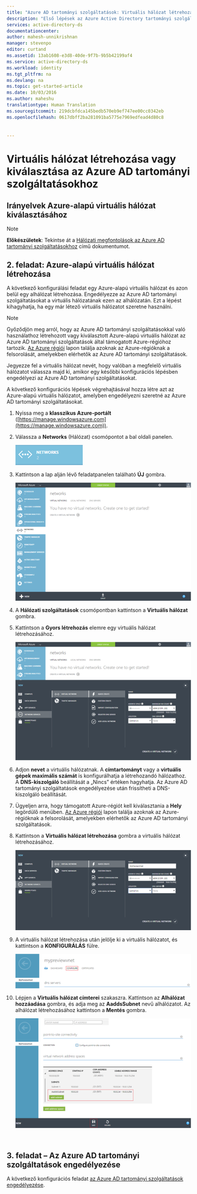 ```yaml
---
title: "Azure AD tartományi szolgáltatások: Virtuális hálózat létrehozása vagy kiválasztása | Microsoft Docs"
description: "Első lépések az Azure Active Directory tartományi szolgáltatások használatával"
services: active-directory-ds
documentationcenter: 
author: mahesh-unnikrishnan
manager: stevenpo
editor: curtand
ms.assetid: 13ab1608-e3d8-40de-9f7b-9b5b42199af4
ms.service: active-directory-ds
ms.workload: identity
ms.tgt_pltfrm: na
ms.devlang: na
ms.topic: get-started-article
ms.date: 10/03/2016
ms.author: maheshu
translationtype: Human Translation
ms.sourcegitcommit: 219dcbfdca145bedb570eb9ef747ee00cc0342eb
ms.openlocfilehash: 0617dbff2ba281091ba5775e7969edfead4d80c8


---
```

# <a name="create-or-select-a-virtual-network-for-azure-ad-domain-services"></a>Virtuális hálózat létrehozása vagy kiválasztása az Azure AD tartományi szolgáltatásokhoz
## <a name="guidelines-to-select-an-azure-virtual-network"></a>Irányelvek Azure-alapú virtuális hálózat kiválasztásához
> [!NOTE]
> **Előkészületek**: Tekintse át a [Hálózati megfontolások az Azure AD tartományi szolgáltatásokhoz](active-directory-ds-networking.md) című dokumentumot.
> 
> 

## <a name="task-2-create-an-azure-virtual-network"></a>2. feladat: Azure-alapú virtuális hálózat létrehozása
A következő konfigurálási feladat egy Azure-alapú virtuális hálózat és azon belül egy alhálózat létrehozása. Engedélyezze az Azure AD tartományi szolgáltatásokat a virtuális hálózatának ezen az alhálózatán. Ezt a lépést kihagyhatja, ha egy már létező virtuális hálózatot szeretne használni.

> [!NOTE]
> Győződjön meg arról, hogy az Azure AD tartományi szolgáltatásokkal való használathoz létrehozott vagy kiválasztott Azure-alapú virtuális hálózat az Azure AD tartományi szolgáltatások által támogatott Azure-régióhoz tartozik. [Az Azure régiói](https://azure.microsoft.com/regions/#services/) lapon találja azoknak az Azure-régióknak a felsorolását, amelyekben elérhetők az Azure AD tartományi szolgáltatások.
> 
> 

Jegyezze fel a virtuális hálózat nevét, hogy valóban a megfelelő virtuális hálózatot válassza majd ki, amikor egy későbbi konfigurációs lépésben engedélyezi az Azure AD tartományi szolgáltatásokat.

A következő konfigurációs lépések végrehajtásával hozza létre azt az Azure-alapú virtuális hálózatot, amelyben engedélyezni szeretné az Azure AD tartományi szolgáltatásokat.

1. Nyissa meg a **klasszikus Azure-portált** ([https://manage.windowsazure.com](https://manage.windowsazure.com)).
2. Válassza a **Networks** (Hálózat) csomópontot a bal oldali panelen.
   
    ![Hálózatok csomópont](./media/active-directory-domain-services-getting-started/networks-node.png)
3. Kattintson a lap alján lévő feladatpanelen található **ÚJ** gombra.
   
    ![Virtuális hálózatok csomópont](./media/active-directory-domain-services-getting-started/virtual-networks.png)
4. A **Hálózati szolgáltatások** csomópontban kattintson a **Virtuális hálózat** gombra.
5. Kattintson a **Gyors létrehozás** elemre egy virtuális hálózat létrehozásához.
   
    ![Virtuális hálózat – gyors létrehozás](./media/active-directory-domain-services-getting-started/virtual-network-quickcreate.png)
6. Adjon **nevet** a virtuális hálózatnak. A **címtartományt** vagy a **virtuális gépek maximális számát** is konfigurálhatja a létrehozandó hálózathoz. A **DNS-kiszolgáló** beállítását a „Nincs” értéken hagyhatja. Az Azure AD tartományi szolgáltatások engedélyezése után frissítheti a DNS-kiszolgáló beállítását.
7. Ügyeljen arra, hogy támogatott Azure-régiót kell kiválasztania a **Hely** legördülő menüben. [Az Azure régiói](https://azure.microsoft.com/regions/#services/) lapon találja azoknak az Azure-régióknak a felsorolását, amelyekben elérhetők az Azure AD tartományi szolgáltatások.
8. Kattintson a **Virtuális hálózat létrehozása** gombra a virtuális hálózat létrehozásához.
   
    ![Hozzon létre virtuális hálózatot az Azure AD tartományi szolgáltatásokhoz.](./media/active-directory-domain-services-getting-started/create-vnet.png)
9. A virtuális hálózat létrehozása után jelölje ki a virtuális hálózatot, és kattintson a **KONFIGURÁLÁS** fülre.
   
    ![Alhálózat létrehozása](./media/active-directory-domain-services-getting-started/create-vnet-properties.png)
10. Lépjen a **Virtuális hálózat címterei** szakaszra. Kattintson az **Alhálózat hozzáadása** gombra, és adja meg az **AaddsSubnet** nevű alhálózatot. Az alhálózat létrehozásához kattintson a **Mentés** gombra.
    
    ![Hozzon létre egy alhálózatot az Azure AD tartományi szolgáltatásokhoz.](./media/active-directory-domain-services-getting-started/create-vnet-add-subnet.png)

<br>

## <a name="task-3-enable-azure-ad-domain-services"></a>3. feladat – Az Azure AD tartományi szolgáltatások engedélyezése
A következő konfigurációs feladat [az Azure AD tartományi szolgáltatások engedélyezése](active-directory-ds-getting-started-enableaadds.md).




<!--HONumber=Nov16_HO2-->


